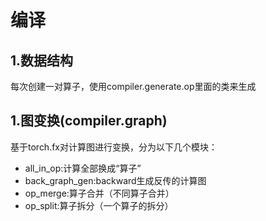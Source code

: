 # 编译

## 1.数据结构

每次创建一对算子，使用compiler.generate.op里面的类来生成



## 1.图变换(compiler.graph)

基于torch.fx对计算图进行变换，分为以下几个模块：

- all_in_op:计算全部换成“算子”
- back_graph_gen:backward生成反传的计算图
- op_merge:算子合并（不同算子合并）
- op_split:算子拆分（一个算子的拆分）


